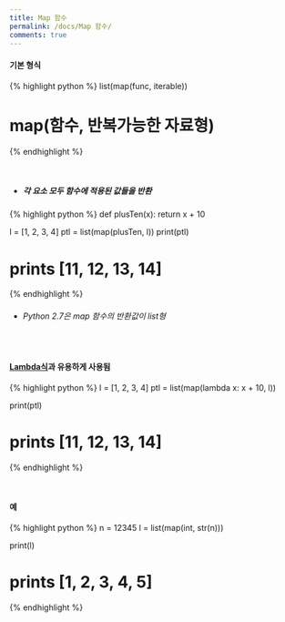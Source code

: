 ```yaml
---
title: Map 함수
permalink: /docs/Map 함수/
comments: true
---
```

#### 기본 형식
{% highlight python %}
   list(map(func, iterable))
   # map(함수, 반복가능한 자료형)
{% endhighlight %}

<br>

* <h5> 각 요소 모두 함수에 적용된 값들을 반환 </h5>
{% highlight python %}
  def plusTen(x):
    return x + 10

  l = [1, 2, 3, 4]
  ptl = list(map(plusTen, l))
  print(ptl)
  # prints [11, 12, 13, 14]
{% endhighlight %}
* <h6> Python 2.7은 map 함수의 반환값이 list형 </h6>

<br>

#### <a href="https://hyesungoh.github.io/docs/Lambda%EC%8B%9D/" target="blank">Lambda식</a>과 유용하게 사용됨
{% highlight python %}
  l = [1, 2, 3, 4]
  ptl = list(map(lambda x: x + 10, l))

  print(ptl)
  # prints [11, 12, 13, 14]
{% endhighlight %}

<br>

#### 예
{% highlight python %}
  n = 12345
  l = list(map(int, str(n)))

  print(l)
  # prints [1, 2, 3, 4, 5]
{% endhighlight %}
